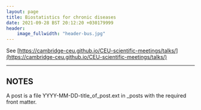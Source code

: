 ```yaml
---
layout: page
title: Biostatistics for chronic diseases
date: 2021-09-28 BST 20:12:20 +030179999
header:
    image_fullwidth: "header-bus.jpg"
---
```


See [https://cambridge-ceu.github.io/CEU-scientific-meetings/talks/](https://cambridge-ceu.github.io/CEU-scientific-meetings/talks/)

<!--more-->

---

## NOTES

A post is a file YYYY-MM-DD-title_of_post.ext in _posts with the required front matter.
